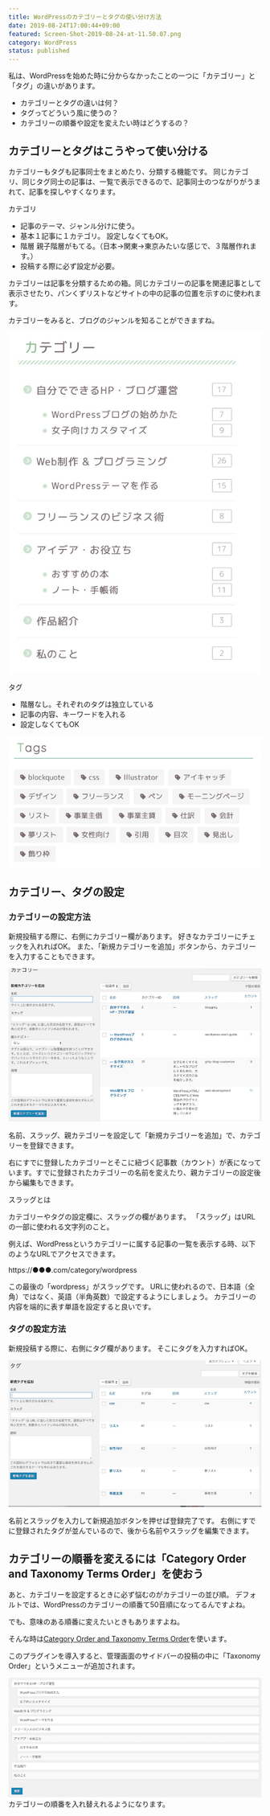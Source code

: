 ```yaml
---
title: WordPressのカテゴリーとタグの使い分け方法
date: 2019-08-24T17:00:44+09:00
featured: Screen-Shot-2019-08-24-at-11.50.07.png
category: WordPress
status: published
---
```


私は、WordPressを始めた時に分からなかったことの一つに「カテゴリー」と「タグ」の違いがあります。

* カテゴリーとタグの違いは何？
* タグってどういう風に使うの？
* カテゴリーの順番や設定を変えたい時はどうするの？

## カテゴリーとタグはこうやって使い分ける

カテゴリーもタグも記事同士をまとめたり、分類する機能です。
同じカテゴリ、同じタグ同士の記事は、一覧で表示できるので、記事同士のつながりがうまれて、記事を探しやすくなります。

カテゴリ
* 記事のテーマ、ジャンル分けに使う。
* 基本１記事に１カテゴリ。 設定しなくてもOK。
* 階層 親子階層がもてる。（日本→関東→東京みたいな感じで、３階層作れます。）
* 投稿する際に必ず設定が必要。

カテゴリーは記事を分類するための箱。同じカテゴリーの記事を関連記事として表示させたり、パンくずリストなどサイトの中の記事の位置を示すのに使われます。

カテゴリーをみると、ブログのジャンルを知ることができますね。

![カテゴリーの表示](20190824-ss-cat-sidebar.jpg)


タグ
* 階層なし。それぞれのタグは独立している
* 記事の内容、キーワードを入れる
* 設定しなくてもOK

![タグの表示](20190824-ss-tag-sidebar.jpg)

## カテゴリー、タグの設定

### カテゴリーの設定方法

新規投稿する際に、右側にカテゴリー欄があります。 好きなカテゴリーにチェックを入れればOK。 また、「新規カテゴリーを追加」ボタンから、カテゴリーを入力することもできます。

![新規投稿時にカテゴリーを設定する](20190824-ss-cat.jpg)

名前、スラッグ、親カテゴリーを設定して「新規カテゴリーを追加」で、カテゴリーを登録できます。

右にすでに登録したカテゴリーとそこに紐づく記事数（カウント）が表になっています。すでに登録されたカテゴリーの名前を変えたり、親カテゴリーの設定後から編集もできます。

スラッグとは

カテゴリーやタグの設定欄に、スラッグの欄があります。 「スラッグ」はURLの一部に使われる文字列のこと。

例えば、WordPressというカテゴリーに属する記事の一覧を表示する時、以下のようなURLでアクセスできます。

https://●●●.com/category/wordpress

この最後の「wordpress」がスラッグです。
URLに使われるので、日本語（全角）ではなく、英語（半角英数）で設定するようにしましょう。
カテゴリーの内容を端的に表す単語を設定すると良いです。

### タグの設定方法

新規投稿する際に、右側にタグ欄があります。 そこにタグを入力すればOK。

![新規投稿画面からタグを設定](20190824-ss-tag.jpg)

名前とスラッグを入力して新規追加ボタンを押せば登録完了です。 右側にすでに登録されたタグが並んでいるので、後から名前やスラッグを編集できます。

## カテゴリーの順番を変えるには「Category Order and Taxonomy Terms Order」を使おう

あと、カテゴリーを設定するときに必ず悩むのがカテゴリーの並び順。
デフォルトでは、WordPressのカテゴリーの順番て50音順になってるんですよね。

でも、意味のある順番に変えたいときもありますよね。

そんな時は<a href="https://netaone.com/wp/category-order-and-taxonomy-terms-order/" target="_blank" rel="noopener noreferrer">Category Order and Taxonomy Terms Order</a>を使います。

このプラグインを導入すると、管理画面のサイドバーの投稿の中に「Taxonomy Order」というメニューが追加されます。

![category order and taxonomy order設定画面](20190824-ss-cat-order.jpg) カテゴリーの順番を入れ替えれるようになります。

